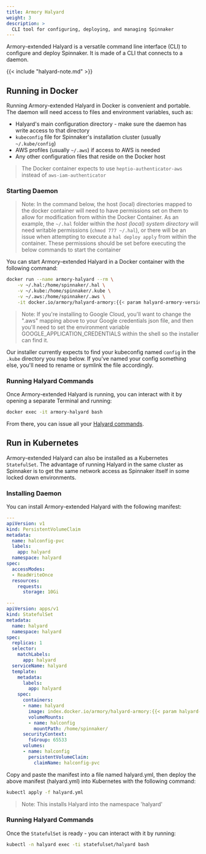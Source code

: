 ```yaml
---
title: Armory Halyard
weight: 3
description: >
  CLI tool for configuring, deploying, and managing Spinnaker
---
```


Armory-extended Halyard is a versatile command line interface (CLI) to configure and deploy Spinnaker. It is made of a CLI that connects to a daemon.

{{< include "halyard-note.md" >}}

## Running in Docker

Running Armory-extended Halyard in Docker is convenient and portable. The daemon will need access to files and environment variables, such as:
- Halyard's main configuration directory - make sure the daemon has write access to that directory
- `kubeconfig` file for Spinnaker's installation cluster (usually `~/.kube/config`)
- AWS profiles (usually `~/.aws`) if access to AWS is needed
- Any other configuration files that reside on the Docker host

> The Docker container expects to use `heptio-authenticator-aws` instead of `aws-iam-authenticator`

### Starting Daemon

> Note: In the command below, the host (local) directories mapped to the docker 
> container will need to have permissions set on them to allow for modification 
> from within the Docker Container.  As an example, the `~/.hal` folder within the 
> *host (local) system directory* will need writable permissions (`chmod 777 ~/.hal`), 
> or there will be an issue when attempting to execute a `hal deploy apply` from 
> within the container.  These permissions should be set before executing the below 
> commands to start the container

You can start Armory-extended Halyard in a Docker container with the following command:

```bash
docker run --name armory-halyard --rm \
    -v ~/.hal:/home/spinnaker/.hal \
    -v ~/.kube:/home/spinnaker/.kube \
    -v ~/.aws:/home/spinnaker/.aws \
    -it docker.io/armory/halyard-armory:{{< param halyard-armory-version >}}
```

> Note: If you're installing to Google Cloud, you'll want to change the
> ".aws" mapping above to your Google credentials json file, and then
> you'll need to set the environment variable GOOGLE_APPLICATION_CREDENTIALS
> within the shell so the installer can find it.

Our installer currently expects to find your kubeconfig named `config` in
the `.kube` directory you map below.  If you've named your config something
else, you'll need to rename or symlink the file accordingly.

### Running Halyard Commands

Once Armory-extended Halyard is running, you can interact with it by opening a separate
Terminal and running:

```bash
docker exec -it armory-halyard bash
```

From there, you can issue all your [Halyard commands](https://www.spinnaker.io/reference/halyard/).

## Run in Kubernetes

Armory-extended Halyard can also be installed as a Kubernetes `StatefulSet`. The advantage of running Halyard in the same cluster as Spinnaker is to get the same network access as Spinnaker itself in some locked down environments.

### Installing Daemon

You can install Armory-extended Halyard with the following manifest:

```yaml
---
apiVersion: v1
kind: PersistentVolumeClaim
metadata:
  name: halconfig-pvc
  labels:
    app: halyard
  namespace: halyard
spec:
  accessModes:
  - ReadWriteOnce
  resources:
    requests:
      storage: 10Gi

---
apiVersion: apps/v1
kind: StatefulSet
metadata:
  name: halyard
  namespace: halyard
spec:
  replicas: 1
  selector:
    matchLabels:
      app: halyard
  serviceName: halyard
  template:
    metadata:
      labels:
        app: halyard
    spec:
      containers:
      - name: halyard
        image: index.docker.io/armory/halyard-armory:{{< param halyard-armory-version >}}
        volumeMounts:
        - name: halconfig
          mountPath: /home/spinnaker/
      securityContext:
        fsGroup: 65533
      volumes:
      - name: halconfig
        persistentVolumeClaim:
          claimName: halconfig-pvc
```

Copy and paste the manifest into a file named halyard.yml, then deploy the above manifest (halyard.yml) into Kubernetes with the following command:
```bash
kubectl apply -f halyard.yml
```
> Note: This installs Halyard into the namespace 'halyard'


### Running Halyard Commands

Once the `StatefulSet` is ready - you can interact with it by running:
```bash
kubectl -n halyard exec -ti statefulset/halyard bash
```
